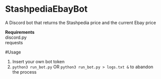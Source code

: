 # StashpediaEbayBot
A Discord bot that returns the Stashpedia price and the current Ebay price<br>

**Requirements**<br>
discord.py<br>
requests<br>

#Usage
1) Insert your own bot token
2) `python3 run_bot.py` OR `python3 run_bot.py > logs.txt &` to abandon the process